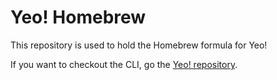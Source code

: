 # Yeo! Homebrew
This repository is used to hold the Homebrew formula for Yeo!

If you want to checkout the CLI, go the [Yeo! repository](https://github.com/jjcfrancisco/yeo).
